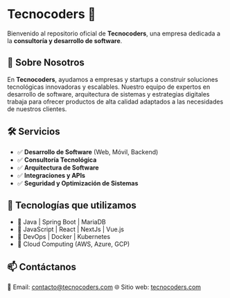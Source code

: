 # Tecnocoders 🚀

Bienvenido al repositorio oficial de **Tecnocoders**, una empresa dedicada a la **consultoría y desarrollo de software**.

## 📌 Sobre Nosotros

En **Tecnocoders**, ayudamos a empresas y startups a construir soluciones tecnológicas innovadoras y escalables. Nuestro equipo de expertos en desarrollo de software, arquitectura de sistemas y estrategias digitales trabaja para ofrecer productos de alta calidad adaptados a las necesidades de nuestros clientes.

## 🛠️ Servicios

* ✅ **Desarrollo de Software** (Web, Móvil, Backend)
* ✅ **Consultoría Tecnológica**
* ✅ **Arquitectura de Software**
* ✅ **Integraciones y APIs**
* ✅ **Seguridad y Optimización de Sistemas**

## 🚀 Tecnologías que utilizamos

* 🔹 Java | Spring Boot | MariaDB
* 🔹 JavaScript | React | NextJs | Vue.js
* 🔹 DevOps | Docker | Kubernetes
* 🔹 Cloud Computing (AWS, Azure, GCP)

## 📫 Contáctanos

📧 Email: contacto@tecnocoders.com
🌐 Sitio web: [tecnocoders.com](https://www.tecnocoders.com)
